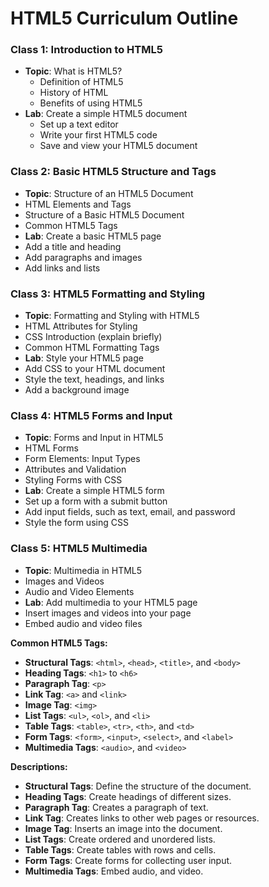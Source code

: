 # HTML5 Curriculum Outline
### Class 1: Introduction to HTML5

- **Topic**: What is HTML5?
  - Definition of HTML5
  - History of HTML
  - Benefits of using HTML5
- **Lab**: Create a simple HTML5 document
  - Set up a text editor
  - Write your first HTML5 code
  - Save and view your HTML5 document

### Class 2: Basic HTML5 Structure and Tags

- **Topic**: Structure of an HTML5 Document
 - HTML Elements and Tags
 - Structure of a Basic HTML5 Document
 - Common HTML5 Tags
- **Lab**: Create a basic HTML5 page
 - Add a title and heading
 - Add paragraphs and images
 - Add links and lists

### Class 3: HTML5 Formatting and Styling

- **Topic**: Formatting and Styling with HTML5
 - HTML Attributes for Styling
 - CSS Introduction (explain briefly)
 - Common HTML Formatting Tags
- **Lab**: Style your HTML5 page
 - Add CSS to your HTML document
 - Style the text, headings, and links
 - Add a background image

### Class 4: HTML5 Forms and Input

- **Topic**: Forms and Input in HTML5
 - HTML Forms
 - Form Elements: Input Types
 - Attributes and Validation
 - Styling Forms with CSS
- **Lab**: Create a simple HTML5 form
 - Set up a form with a submit button
 - Add input fields, such as text, email, and password
 - Style the form using CSS

### Class 5: HTML5 Multimedia

- **Topic**: Multimedia in HTML5
 - Images and Videos
 - Audio and Video Elements
- **Lab**: Add multimedia to your HTML5 page
 - Insert images and videos into your page
 - Embed audio and video files




**Common HTML5 Tags:**

- **Structural Tags**: `<html>`, `<head>`, `<title>`, and `<body>`
- **Heading Tags**: `<h1>` to `<h6>`
- **Paragraph Tag**: `<p>`
- **Link Tag**: `<a>` and `<link>`
- **Image Tag**: `<img>`
- **List Tags**: `<ul>`, `<ol>`, and `<li>`
- **Table Tags**: `<table>`, `<tr>`, `<th>`, and `<td>`
- **Form Tags**: `<form>`, `<input>`, `<select>`, and `<label>`
- **Multimedia Tags**: `<audio>`, and `<video>`

**Descriptions:**

- **Structural Tags**: Define the structure of the document.
- **Heading Tags**: Create headings of different sizes.
- **Paragraph Tag**: Creates a paragraph of text.
- **Link Tag**: Creates links to other web pages or resources.
- **Image Tag**: Inserts an image into the document.
- **List Tags**: Create ordered and unordered lists.
- **Table Tags**: Create tables with rows and cells.
- **Form Tags**: Create forms for collecting user input.
- **Multimedia Tags**: Embed audio, and video.

